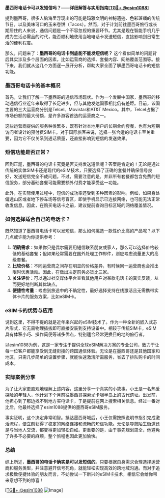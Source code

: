 **墨西哥电话卡可以发短信吗？——详细解答与实用指南[[TG💪+ @esim1088](https://t.me/s/esim1088)]**

提到墨西哥，很多人脑海里浮现出的可能是玛雅文明的神秘遗迹、色彩斑斓的传统节日，以及美味可口的玉米卷饼（Tacos）。然而，对于计划前往墨西哥旅行或长期居住的人来说，通信问题是一个不容忽视的重要环节。尤其是现在智能手机几乎成为生活必需品的时代，能否顺利地使用当地电话卡发送短信，直接影响到日常生活的便利程度。

那么，问题来了：**墨西哥的电话卡到底能不能发短信呢？** 这个看似简单的问题背后其实涉及多个层面的因素，比如运营商的选择、套餐内容、网络覆盖范围等。接下来，我们就从这几个方面逐一展开分析，帮助大家全面了解墨西哥电话卡的短信功能。

### 墨西哥电话卡的基本概况

首先，让我们了解一下墨西哥的通信市场现状。作为一个发展中国家，墨西哥的移动通信行业近年来取得了长足进步，但与其他发达国家相比仍有差距。目前，该国主要的三大运营商分别是Telcel、Movistar和AT&T Mexico。其中，Telcel占据了市场份额的最大份额，是许多游客首选的运营商之一。

这些运营商提供的服务种类繁多，既有针对本地用户的长期合约套餐，也有为短期访问者设计的预付费SIM卡。对于国际旅客来说，选择一张合适的电话卡至关重要，因为它不仅关系到通话质量，还直接影响到短信的发送效果。

### 短信功能是否正常？

回到正题，墨西哥的电话卡究竟是否支持发送短信呢？答案是肯定的！无论是通过传统的实体SIM卡还是现代的eSIM技术，只要选择了正确的套餐并确保信号良好，发送短信完全不成问题。不过，需要注意的是，并非所有套餐都包含免费的短信服务，部分基础套餐可能需要额外付费才能享受这一功能。

此外，在实际使用过程中，短信的成功率还受到多种因素的影响。例如，如果身处偏远山区或者地下停车场等信号盲区，即使手机显示已连接网络，也可能无法正常收发信息。因此，在购买电话卡之前，建议提前查询目标区域的网络覆盖情况。

### 如何选择适合自己的电话卡？

既然知道了墨西哥电话卡可以发短信，那么如何挑选一款性价比高的产品呢？以下几点或许能为你提供参考：

1. **明确需求**：如果你只是偶尔需要用短信联系朋友或家人，那么可以选择价格较低的基础套餐；但如果经常需要在国外处理工作邮件，则应考虑流量更大的高级套餐。
2. **比较价格**：不同运营商之间存在明显的价格差异，有时候同一运营商也会推出限时优惠活动。因此，在做出决定前务必货比三家。
3. **关注评价**：可以通过社交媒体平台查看其他用户对某款电话卡的真实反馈，从而更好地判断其优缺点。
4. **便捷性考量**：考虑到旅途中的不确定性，最好选择支持在线激活且无需携带实体卡片的服务方案，比如eSIM卡。

### eSIM卡的优势与应用

说到这里，不得不提的就是近年来兴起的eSIM技术了。作为一种全新的嵌入式芯片形式，它无需物理插拔即可直接安装到支持设备中。相较于传统SIM卡，eSIM具有体积小巧、操作简便等诸多优点，特别适合经常更换目的地的旅行者。

以esim1088为例，这是一家专注于提供全球eSIM解决方案的专业公司，致力于让每一位客户都能享受到无缝衔接的跨国通信体验。无论是在墨西哥还是其他国家和地区，只需几步简单的设置步骤，就能快速激活所需服务，省去了排队购卡的时间成本。

### 实际案例分享

为了让大家更直观地理解上述内容，这里分享一个真实的小故事。小王是一名热爱探险的年轻人，他计划下个月前往墨西哥探索尤卡坦半岛上的古代遗址。出发前，他担心到了那边找不到地方买电话卡，于是提前在网上搜索相关信息。经过一番对比后，他最终选择了esim1088提供的墨西哥eSIM服务。

事实证明，这个决定非常明智。抵达墨西哥城后，小王仅需按照说明书指引完成激活流程，便立刻获得了稳定的网络连接和流畅的短信功能。无论是导航陌生街道还是与当地人交流，都变得更加轻松自如。更重要的是，由于事先规划周全，他避免了许多不必要的麻烦，整个旅程也因此更加愉快。

### 总结

综上所述，**墨西哥的电话卡确实是可以发短信的**。只要根据自身需求合理选择运营商和服务类型，并注意避开信号死角，就能轻松实现高效的跨地域沟通。而对于追求极致便捷体验的朋友而言，不妨尝试一下新兴的eSIM卡技术，相信它会给你带来意想不到的惊喜！

[[TG💪+ @esim1088](https://t.me/s/esim1088) ![Image](https://i.postimg.cc/4NQfJmqS/Snipaste-2025-05-13-00-14-12.png)]